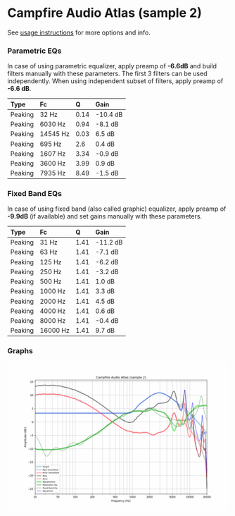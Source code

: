 # Campfire Audio Atlas (sample 2)
See [usage instructions](https://github.com/jaakkopasanen/AutoEq#usage) for more options and info.

### Parametric EQs
In case of using parametric equalizer, apply preamp of **-6.6dB** and build filters manually
with these parameters. The first 3 filters can be used independently.
When using independent subset of filters, apply preamp of **-6.6 dB**.

| Type    | Fc       |    Q | Gain     |
|:--------|:---------|:-----|:---------|
| Peaking | 32 Hz    | 0.14 | -10.4 dB |
| Peaking | 6030 Hz  | 0.94 | -8.1 dB  |
| Peaking | 14545 Hz | 0.03 | 6.5 dB   |
| Peaking | 695 Hz   | 2.6  | 0.4 dB   |
| Peaking | 1607 Hz  | 3.34 | -0.9 dB  |
| Peaking | 3600 Hz  | 3.99 | 0.9 dB   |
| Peaking | 7935 Hz  | 8.49 | -1.5 dB  |

### Fixed Band EQs
In case of using fixed band (also called graphic) equalizer, apply preamp of **-9.9dB**
(if available) and set gains manually with these parameters.

| Type    | Fc       |    Q | Gain     |
|:--------|:---------|:-----|:---------|
| Peaking | 31 Hz    | 1.41 | -11.2 dB |
| Peaking | 63 Hz    | 1.41 | -7.1 dB  |
| Peaking | 125 Hz   | 1.41 | -6.2 dB  |
| Peaking | 250 Hz   | 1.41 | -3.2 dB  |
| Peaking | 500 Hz   | 1.41 | 1.0 dB   |
| Peaking | 1000 Hz  | 1.41 | 3.3 dB   |
| Peaking | 2000 Hz  | 1.41 | 4.5 dB   |
| Peaking | 4000 Hz  | 1.41 | 0.6 dB   |
| Peaking | 8000 Hz  | 1.41 | -0.4 dB  |
| Peaking | 16000 Hz | 1.41 | 9.7 dB   |

### Graphs
![](./Campfire%20Audio%20Atlas%20(sample%202).png)